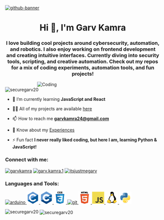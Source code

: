 <a href="https://ibb.co/KK2gkfs">
  <img align="center" width="1920"  src="https://i.ibb.co/wcSqXPQ/github-banner.png" alt="github-banner" border="0" />
</a>


<h1 align="center">Hi 👋, I'm Garv Kamra</h1>
<h3 align="center">I love building cool projects around cybersecurity, automation, and robotics. I also enjoy working on frontend development and creating intuitive interfaces. Currently diving into security tools, scripting, and creative automation. Check out my repos for a mix of coding experiments, automation tools, and fun projects!</h3>
<img align="right" alt="Coding" width="400" src="https://imgs.search.brave.com/NzLnKic1SAUhYLjkS01D-YkJ3qjTx0UVQB8h-lx6Jn0/rs:fit:860:0:0:0/g:ce/aHR0cHM6Ly9naWZk/Yi5jb20vaW1hZ2Vz/L2hpZ2gvY29kaW5n/LXBlbmd1aW4taS1s/aWtlLXByZXNzaW5n/LWJ1dHRvbnMtcHV2/M2NvYzV6NHBrdGg1/MS5naWY.gif">

<p align="left"> <img src="https://komarev.com/ghpvc/?username=securegarv20&label=Profile%20views&color=0e75b6&style=flat" alt="securegarv20" /> </p>

- 🌱 I’m currently learning **JavaScript and React**

- 👨‍💻 All of my projects are available [here](https://securegarv20.github.io/Portfolio/)

- 📫 How to reach me **garvkamra24@gmail.com**

- 📄 Know about my [Experiences](https://drive.google.com/file/d/15iPfaZH2yzDdNzuNhAvnNFxsR5l6V1zp/view?usp=sharing)

- ⚡ Fun fact **I never really liked coding, but here I am, learning Python & JavaScript!**

<h3 align="left">Connect with me:</h3>
<p align="left">
<a href="https://linkedin.com/in/garvkamra" target="blank"><img align="center" src="https://raw.githubusercontent.com/rahuldkjain/github-profile-readme-generator/master/src/images/icons/Social/linked-in-alt.svg" alt="garvkamra" height="30" width="40" /></a>
<a href="https://fb.com/garv.kamra.1" target="blank"><img align="center" src="https://raw.githubusercontent.com/rahuldkjain/github-profile-readme-generator/master/src/images/icons/Social/facebook.svg" alt="garv.kamra.1" height="30" width="40" /></a>
<a href="https://instagram.com/itsjustmegarv" target="blank"><img align="center" src="https://raw.githubusercontent.com/rahuldkjain/github-profile-readme-generator/master/src/images/icons/Social/instagram.svg" alt="itsjustmegarv" height="30" width="40" /></a>
</p>

<h3 align="left">Languages and Tools:</h3>
<p align="left"> <a href="https://www.arduino.cc/" target="_blank" rel="noreferrer"> <img src="https://cdn.worldvectorlogo.com/logos/arduino-1.svg" alt="arduino" width="40" height="40"/> </a> <a href="https://www.cprogramming.com/" target="_blank" rel="noreferrer"> <img src="https://raw.githubusercontent.com/devicons/devicon/master/icons/c/c-original.svg" alt="c" width="40" height="40"/> </a> <a href="https://www.w3schools.com/cpp/" target="_blank" rel="noreferrer"> <img src="https://raw.githubusercontent.com/devicons/devicon/master/icons/cplusplus/cplusplus-original.svg" alt="cplusplus" width="40" height="40"/> </a> <a href="https://www.w3schools.com/css/" target="_blank" rel="noreferrer"> <img src="https://raw.githubusercontent.com/devicons/devicon/master/icons/css3/css3-original-wordmark.svg" alt="css3" width="40" height="40"/> </a> <a href="https://git-scm.com/" target="_blank" rel="noreferrer"> <img src="https://www.vectorlogo.zone/logos/git-scm/git-scm-icon.svg" alt="git" width="40" height="40"/> </a> <a href="https://www.w3.org/html/" target="_blank" rel="noreferrer"> <img src="https://raw.githubusercontent.com/devicons/devicon/master/icons/html5/html5-original-wordmark.svg" alt="html5" width="40" height="40"/> </a> <a href="https://developer.mozilla.org/en-US/docs/Web/JavaScript" target="_blank" rel="noreferrer"> <img src="https://raw.githubusercontent.com/devicons/devicon/master/icons/javascript/javascript-original.svg" alt="javascript" width="40" height="40"/> </a> <a href="https://www.linux.org/" target="_blank" rel="noreferrer"> <img src="https://raw.githubusercontent.com/devicons/devicon/master/icons/linux/linux-original.svg" alt="linux" width="40" height="40"/> </a> <a href="https://www.python.org" target="_blank" rel="noreferrer"> <img src="https://raw.githubusercontent.com/devicons/devicon/master/icons/python/python-original.svg" alt="python" width="40" height="40"/> </a> </p>

<p><img align="left" src="https://github-readme-stats.vercel.app/api/top-langs?username=securegarv20&show_icons=true&locale=en&layout=compact" alt="securegarv20" /></p>

<p>&nbsp;<img align="center" src="https://github-readme-stats.vercel.app/api?username=securegarv20&show_icons=true&locale=en" alt="securegarv20" /></p>
